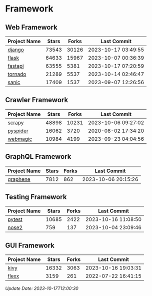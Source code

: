 # Framework

## Web Framework
| Project Name | Stars | Forks | Last Commit |
| ------------ | ----- | ----- | ----------- |
| [django](https://github.com/django/django) | 73543 | 30126 | 2023-10-17 03:49:55 |
| [flask](https://github.com/pallets/flask) | 64633 | 15967 | 2023-10-07 00:36:39 |
| [fastapi](https://github.com/tiangolo/fastapi) | 63555 | 5381 | 2023-10-17 07:20:59 |
| [tornado](https://github.com/tornadoweb/tornado) | 21289 | 5537 | 2023-10-14 02:46:47 |
| [sanic](https://github.com/sanic-org/sanic) | 17409 | 1537 | 2023-09-07 12:26:56 |

## Crawler Framework
| Project Name | Stars | Forks | Last Commit |
| ------------ | ----- | ----- | ----------- |
| [scrapy](https://github.com/scrapy/scrapy) | 48898 | 10231 | 2023-10-06 09:27:02 |
| [pyspider](https://github.com/binux/pyspider) | 16062 | 3720 | 2020-08-02 17:34:20 |
| [webmagic](https://github.com/code4craft/webmagic) | 10984 | 4199 | 2023-09-23 04:04:56 |

## GraphQL Framework
| Project Name | Stars | Forks | Last Commit |
| ------------ | ----- | ----- | ----------- |
| [graphene](https://github.com/graphql-python/graphene) | 7812 | 862 | 2023-10-06 20:15:26 |

## Testing Framework
| Project Name | Stars | Forks | Last Commit |
| ------------ | ----- | ----- | ----------- |
| [pytest](https://github.com/pytest-dev/pytest) | 10685 | 2422 | 2023-10-16 11:08:50 |
| [nose2](https://github.com/nose-devs/nose2) | 759 | 137 | 2023-10-04 23:09:46 |

## GUI Framework
| Project Name | Stars | Forks | Last Commit |
| ------------ | ----- | ----- | ----------- |
| [kivy](https://github.com/kivy/kivy) | 16332 | 3063 | 2023-10-16 19:03:31 |
| [flexx](https://github.com/flexxui/flexx) | 3159 | 261 | 2022-07-22 16:41:15 |

*Update Date: 2023-10-17T12:00:30*